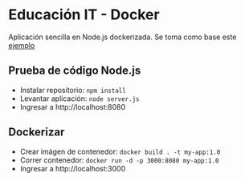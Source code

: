 # Educación IT - Docker

Aplicación sencilla en Node.js dockerizada. Se toma como base este [ejemplo](https://nodejs.org/es/docs/guides/nodejs-docker-webapp)

## Prueba de código Node.js

- Instalar repositorio: `npm install`
- Levantar aplicación: `node server.js`
- Ingresar a http://localhost:8080

## Dockerizar

- Crear imágen de contenedor: `docker build . -t my-app:1.0`
- Correr contenedor: `docker run -d -p 3000:8080 my-app:1.0`
- Ingresar a http://localhost:3000
